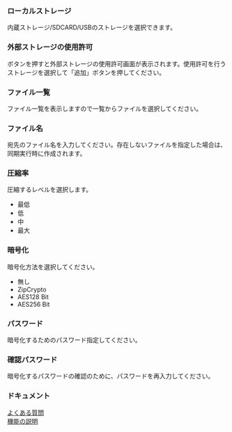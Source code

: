 ### ローカルストレージ  

内蔵ストレージ/SDCARD/USBのストレージを選択できます。   

### 外部ストレージの使用許可  

ボタンを押すと外部ストレージの使用許可画面が表示されます。使用許可を行うストレージを選択して「追加」ボタンを押してください。   

### ファイル一覧  

ファイル一覧を表示しますので一覧からファイルを選択してください。   

### ファイル名  

宛先のファイル名を入力してください。存在しないファイルを指定した場合は、同期実行時に作成されます。   

### 圧縮率  

圧縮するレベルを選択します。   

- 最低  
- 低  
- 中  
- 最大  

### 暗号化  
暗号化方法を選択してください。   

- 無し  
- ZipCrypto  
- AES128 Bit  
- AES256 Bit   

### パスワード  

暗号化するためのパスワード指定してください。  

### 確認パスワード  

暗号化するパスワードの確認のために、パスワードを再入力してください。  

### ドキュメント  
[よくある質問](https://sentaroh.github.io/Documents/SMBSync3/SMBSync3_FAQ_JA.htm)  
[機能の説明](https://sentaroh.github.io/Documents/SMBSync3/SMBSync3_Desc_JA.htm)  
